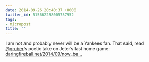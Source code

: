 ```yaml
---
date: 2014-09-26 20:40:37 +0000
twitter_id: 515662258005757952
tags:
- micropost
title: ''
---
```


I am not and probably never will be a Yankees fan. That said, read [@gruber](https://twitter.com/gruber)’s poetic take on Jeter’s last home game: [daringfireball.net/2014/09/now_ba…](http://daringfireball.net/2014/09/now_batting_for_the_yankees)
